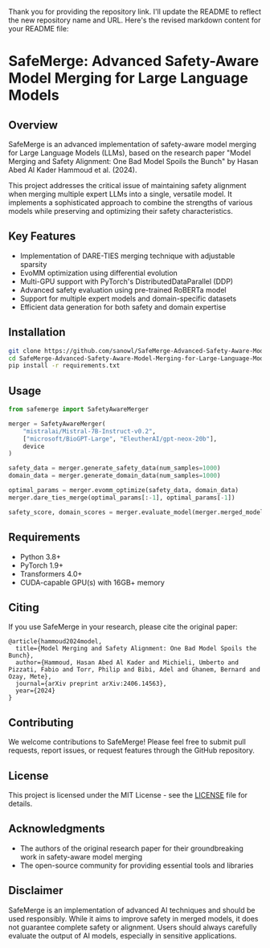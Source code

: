 Thank you for providing the repository link. I'll update the README to reflect the new repository name and URL. Here's the revised markdown content for your README file:


# SafeMerge: Advanced Safety-Aware Model Merging for Large Language Models

## Overview

SafeMerge is an advanced implementation of safety-aware model merging for Large Language Models (LLMs), based on the research paper "Model Merging and Safety Alignment: One Bad Model Spoils the Bunch" by Hasan Abed Al Kader Hammoud et al. (2024).

This project addresses the critical issue of maintaining safety alignment when merging multiple expert LLMs into a single, versatile model. It implements a sophisticated approach to combine the strengths of various models while preserving and optimizing their safety characteristics.

## Key Features

- Implementation of DARE-TIES merging technique with adjustable sparsity
- EvoMM optimization using differential evolution
- Multi-GPU support with PyTorch's DistributedDataParallel (DDP)
- Advanced safety evaluation using pre-trained RoBERTa model
- Support for multiple expert models and domain-specific datasets
- Efficient data generation for both safety and domain expertise

## Installation

```bash
git clone https://github.com/sanowl/SafeMerge-Advanced-Safety-Aware-Model-Merging-for-Large-Language-Models.git
cd SafeMerge-Advanced-Safety-Aware-Model-Merging-for-Large-Language-Models
pip install -r requirements.txt
```

## Usage

```python
from safemerge import SafetyAwareMerger

merger = SafetyAwareMerger(
    "mistralai/Mistral-7B-Instruct-v0.2",
    ["microsoft/BioGPT-Large", "EleutherAI/gpt-neox-20b"],
    device
)

safety_data = merger.generate_safety_data(num_samples=1000)
domain_data = merger.generate_domain_data(num_samples=1000)

optimal_params = merger.evomm_optimize(safety_data, domain_data)
merger.dare_ties_merge(optimal_params[:-1], optimal_params[-1])

safety_score, domain_scores = merger.evaluate_model(merger.merged_model, safety_data, domain_data)
```

## Requirements

- Python 3.8+
- PyTorch 1.9+
- Transformers 4.0+
- CUDA-capable GPU(s) with 16GB+ memory

## Citing

If you use SafeMerge in your research, please cite the original paper:

```
@article{hammoud2024model,
  title={Model Merging and Safety Alignment: One Bad Model Spoils the Bunch},
  author={Hammoud, Hasan Abed Al Kader and Michieli, Umberto and Pizzati, Fabio and Torr, Philip and Bibi, Adel and Ghanem, Bernard and Ozay, Mete},
  journal={arXiv preprint arXiv:2406.14563},
  year={2024}
}
```

## Contributing

We welcome contributions to SafeMerge! Please feel free to submit pull requests, report issues, or request features through the GitHub repository.

## License

This project is licensed under the MIT License - see the [LICENSE](LICENSE) file for details.

## Acknowledgments

- The authors of the original research paper for their groundbreaking work in safety-aware model merging
- The open-source community for providing essential tools and libraries

## Disclaimer

SafeMerge is an implementation of advanced AI techniques and should be used responsibly. While it aims to improve safety in merged models, it does not guarantee complete safety or alignment. Users should always carefully evaluate the output of AI models, especially in sensitive applications.
```
